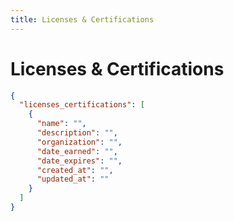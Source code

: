 ```yaml
---
title: Licenses & Certifications
---
```



# Licenses & Certifications

```json
{
  "licenses_certifications": [
    {
      "name": "",
      "description": "",
      "organization": "",
      "date_earned": "",
      "date_expires": "",
      "created_at": "",
      "updated_at": ""
    }
  ]
}
```
